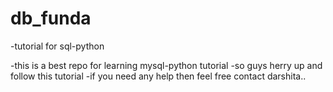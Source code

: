 # db_funda
-tutorial for sql-python

-this is a best repo for learning mysql-python tutorial
-so guys herry up and follow this tutorial
-if you need any help then feel free contact darshita..
